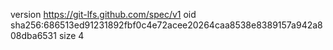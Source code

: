 version https://git-lfs.github.com/spec/v1
oid sha256:686513ed91231892fbf0c4e72acee20264caa8538e8389157a942a808dba6531
size 4
